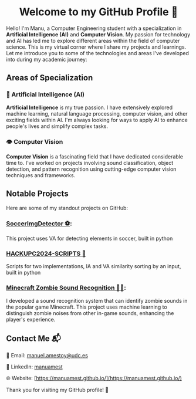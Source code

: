 <h1 align="center">Welcome to my GitHub Profile 🚀</h1>


Hello! I'm Manu, a Computer Engineering student with a specialization in **Artificial Intelligence (AI)** and **Computer Vision**. My passion for technology and AI has led me to explore different areas within the field of computer science. This is my virtual corner where I share my projects and learnings. Let me introduce you to some of the technologies and areas I've developed into during my academic journey:

<!-- [![Top Langs](https://github-readme-stats.vercel.app/api/top-langs/?username=manuamest&layout=compact)](https://github.com/anuraghazra/github-readme-stats) -->

## Areas of Specialization
### 🤖 Artificial Intelligence (AI)
**Artificial Intelligence** is my true passion. I have extensively explored machine learning, natural language processing, computer vision, and other exciting fields within AI. I'm always looking for ways to apply AI to enhance people's lives and simplify complex tasks.
### 👁️ Computer Vision
**Computer Vision** is a fascinating field that I have dedicated considerable time to. I've worked on projects involving sound classification, object detection, and pattern recognition using cutting-edge computer vision techniques and frameworks.
## Notable Projects
Here are some of my standout projects on GitHub:

### [SoccerImgDetector ⚽](https://github.com/manuamest/SoccerImgDetector):
This project uses VA for detecting elements in soccer, built in python 

### [HACKUPC2024-SCRIPTS 👕](https://github.com/manuamest/HACKUPC2024-SCRIPTS)
Scripts for two implementations, IA and VA similarity sorting by an input, built in python

### [Minecraft Zombie Sound Recognition 🧟‍♂️](https://github.com/manuamest/AA):
I developed a sound recognition system that can identify zombie sounds in the popular game Minecraft. This project uses machine learning to distinguish zombie noises from other in-game sounds, enhancing the player's experience.

## Contact Me 📬
📧 Email: [manuel.amestoy@udc.es](mailto:manuel.amestoy@udc.es)

💼 LinkedIn: [manuamest](https://www.linkedin.com/in/jose-manuel-amestoy-l%C3%B3pez-5a849629a/)

🌐 Website: [https://manuamest.github.io/](https://manuamest.github.io/)

Thank you for visiting my GitHub profile! 🙌
